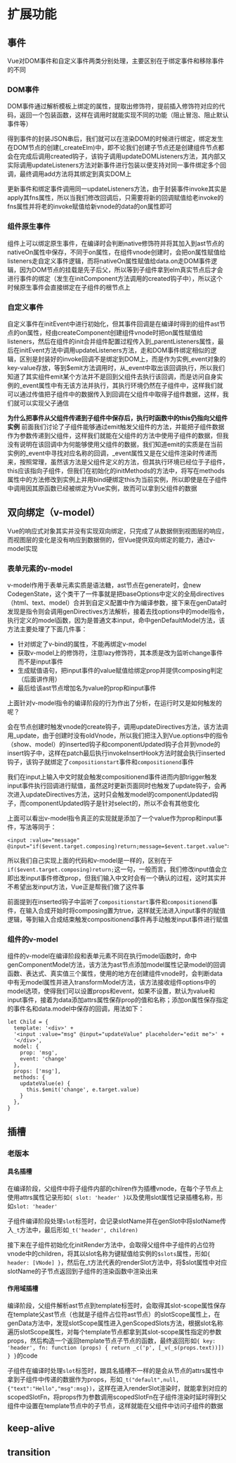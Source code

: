 # 扩展功能

## 事件

Vue对DOM事件和自定义事件两类分别处理，主要区别在于绑定事件和移除事件的不同

### DOM事件

DOM事件通过解析模板上绑定的属性，提取出修饰符，提前插入修饰符对应的代码，返回一个包装函数，这样在调用时就能实现不同的功能（阻止冒泡、阻止默认事件等）

得到事件的封装JSON串后，我们就可以在渲染DOM的时候进行绑定，绑定发生在DOM节点的创建(_createElm)中，即不论我们创建子节点还是创建组件节点都会在完成后调用created钩子，该钩子调用updateDOMListeners方法，其内部又实际调用updateListeners方法对新事件进行包装以便支持对同一事件绑定多个回调，最终调用add方法将其绑定到真实DOM上

更新事件和绑定事件调用同一updateListeners方法，由于封装事件invoke其实是apply其fns属性，所以当我们修改回调后，只需要将新的回调赋值给老invoke的fns属性并将老的invoke赋值给新vnode的data的on属性即可

### 组件原生事件

组件上可以绑定原生事件，在编译时会判断native修饰符并将其加入到ast节点的nativeOn属性中保存，不同于on属性，在组件vnode创建时，会把on属性赋值给listeners走自定义事件逻辑，而将nativeOn属性赋值给data.on走DOM事件逻辑，因为DOM节点的挂载是先子后父，所以等到子组件拿到elm真实节点后才会进行事件的绑定（发生在initComponent方法调用的created钩子中），所以这个时候原生事件会直接绑定在子组件的根节点上

### 自定义事件

自定义事件在initEvent中进行初始化，但其事件回调是在编译时得到的组件ast节点的on属性，经由createComponent创建组件vnode时把on属性赋值给listeners，然后在组件的init合并组件配置过程传入到_parentListeners属性，最后在initEvent方法中调用updateListeners方法，走和DOM事件绑定相似的逻辑，区别是封装好的invoke回调不是绑定到DOM上，而是作为实例_event对象的key-value存放，等到$emit方法调用时，从_event中取出该回调执行，所以我们知道了其实组件emit某个方法并不是回到父组件去执行该回调，而是访问自身实例的_event属性中有无该方法并执行，其执行环境仍然在子组件中，这样我们就可以通过传值把子组件中的数据传入到回调在父组件中取得子组件数据，这样，我们就可以实现父子通信

**为什么把事件从父组件传递到子组件中保存后，执行时函数中的this仍指向父组件实例**
前面我们讨论了子组件能够通过emit触发父组件的方法，并能把子组件数据作为参数传递到父组件，这样我们就能在父组件的方法中使用子组件的数据，但我没有说明在该回调中为何能够使用父组件的数据，我们知道emit的实质是在当前实例的_event中寻找对应名称的回调，_event属性又是在父组件渲染时传递而来，按照常理，虽然该方法是父组件定义的方法，但其执行环境已经位于子组件，this应该指向子组件，但我们在初始化的initMethods的方法中，将写在methods属性中的方法修改到实例上并用bind硬绑定this为当前实例，所以即使是在子组件中调用因其原函数已经被绑定为Vue实例，故而可以拿到父组件的数据

## 双向绑定（v-model）

Vue的响应式对象其实并没有实现双向绑定，只完成了从数据侧到视图层的响应，而视图层的变化是没有响应到数据侧的，但Vue提供双向绑定的能力，通过v-model实现

### 表单元素的v-model

v-model作用于表单元素实质是语法糖，ast节点在generate时，会new CodegenState，这个类干了一件事就是把baseOptions中定义的全局directives（html、text、model）合并到自定义配置中作为编译参数，接下来在genData时发现是指令则会调用genDirectives方法解析，接着去找options中的model指令，执行定义的model函数，因为是普通文本input，命中genDefaultModel方法，该方法主要处理了下面几件事：
- 针对绑定了v-bind的属性，不能再绑定v-model
- 获取v-model上的修饰符，注意lazy修饰符，其本质是改为监听change事件而不是input事件
- 生成赋值语句，把input事件的value赋值给绑定prop并提供composing判定（后面讲作用）
- 最后给该ast节点增加名为value的prop和input事件

上面针对v-model指令的编译阶段的行为作出了分析，在运行时又是如何触发的呢？

会在节点创建时触发vnode的create钩子，调用updateDirectives方法，该方法调用_update，由于创建时没有oldVnode，所以我们把注入到Vue.options中的指令（show、model）的inserted钩子和componentUpdated钩子合并到vnode的insert钩子中，这样在patch最后执行invokeInsertHook方法时就会执行inserted钩子，该钩子就绑定了`compositionstart`事件和`compositionend`事件

我们在input上输入中文时就会触发compositionend事件进而内部trigger触发input事件执行回调进行赋值，虽然这时更新页面同时也触发了update钩子，会再次进入updateDirectives方法，这时只会触发model的componentUpdated钩子，而componentUpdated钩子是针对select的，所以不会有其他变化

上面可以看出v-model指令真正的实现就是添加了一个value作为prop和input事件，写法等同于：
```
<input :value="message" @input="if($event.target.composing)return;message=$event.target.value">
```

所以我们自己实现上面的代码和v-model是一样的，区别在于`if($event.target.composing)return;`这一句，一般而言，我们修改input值会立即出发input事件修改prop，但我们输入中文时会有一个确认的过程，这时其实并不希望出发input方法，Vue正是帮我们做了这件事

前面提到在inserted钩子中监听了`compositionstart`事件和`compositionend`事件，在输入合成开始时将composing置为true，这样就无法进入input事件的赋值逻辑，等到输入合成结束触发compositionend事件再手动触发input事件进行赋值

### 组件的v-model

组件的v-model在编译阶段和表单元素不同在执行model函数时，命中genComponentModel方法，该方法为ast节点添加model属性记录model的回调函数、表达式、真实值三个属性，使用的地方在创建组件vnode时，会判断data中有无model属性并进入transformModel方法，该方法接收组件options中的model选项，使得我们可以设置props和event，如果不设置，默认为value和input事件，接着为data添加attrs属性保存prop的值和名称；添加on属性保存指定的事件名和data.model中保存的回调，用法如下：
```
let Child = {
  template: '<div>' +
  '<input :value="msg" @input="updateValue" placeholder="edit me">' +
  '</div>',
  model: {
    prop: 'msg',
    event: 'change'
  },
  props: ['msg'],
  methods: {
    updateValue(e) {
      this.$emit('change', e.target.value)
    }
  },
}
```

## 插槽

### 老版本

#### 具名插槽

在编译阶段，父组件中将子组件内部的chilren作为插槽vnode，在每个子节点上使用attrs属性记录形如`{ slot: 'header' }`以及使用slot属性记录插槽名称，形如`slot: 'header'`

子组件编译阶段处理`slot`标签时，会记录slotName并在genSlot中将slotName传入`_t`方法中，最后形如`_t('header', children)`

接下来在子组件初始化化initRender方法中，会取得父组件中子组件的占位符vnode中的children，将其以slot名称为键赋值给实例的`$slots`属性，形如`{ header: [VNode] }`，然后在_t方法代表的renderSlot方法中，将$slot属性中对应slotName的子节点返回到子组件的渲染函数中渲染出来

#### 作用域插槽

编译阶段，父组件解析ast节点到template标签时，会取得其slot-scope属性保存在template父ast节点（也就是子组件占位符ast节点）的slotScope属性上，在genData方法中，发现slotScope属性进入genScopedSlots方法，根据slot名称遍历slotScope属性，对每个template节点都拿到其slot-scope属性指定的参数props，然后构造一个返回template节点子节点的函数，最终返回形如`{ key: 'header', fn: function (props) { return _c('p', [_v(_s(props.text))]) } }`的code

子组件在编译时处理`slot`标签时，跟具名插槽不一样的是会从节点的attrs属性中拿到子组件中传递的数据作为props，形如`_t("default",null,{"text":"Hello","msg":msg})`，这样在进入renderSlot渲染时，就能拿到对应的scopedSlotFn，将props作为参数调用scopedSlotFn在子组件渲染时延时得到父组件中设置在template节点中的子节点，这样就能在父组件中访问子组件的数据



## keep-alive

## transition
